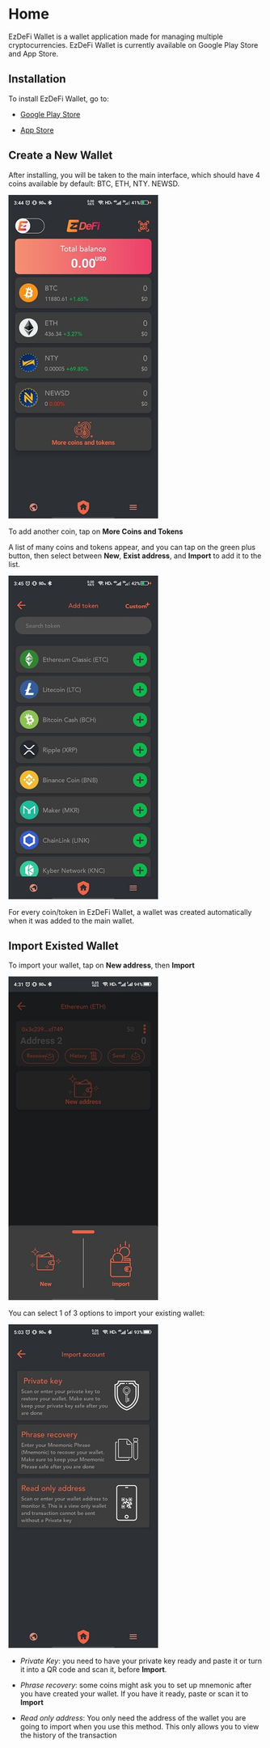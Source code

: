 # Home

EzDeFi Wallet is a wallet application made for managing multiple cryptocurrencies. EzDeFi Wallet is currently available on Google Play Store and App Store.

## Installation

To install EzDeFi Wallet, go to:

* [Google Play Store](https://play.google.com/store/apps/details?id=com.ezdefi)

* [App Store](https://apps.apple.com/vn/app/ezdefi-crypto-bitcoin-wallet/id1492046549)

## Create a New Wallet

After installing, you will be taken to the main interface, which should have 4 coins available by default: BTC, ETH, NTY. NEWSD.

![](../../img/wallet-home.jpg "Main interface")

To add another coin, tap on **More Coins and Tokens**

A list of many coins and tokens appear, and you can tap on the green plus button, then select between **New**, **Exist address**, and **Import** to add it to the list.

![](../../img/wallet-addtoken.jpg "Add new token/coin")

For every coin/token in EzDeFi Wallet, a wallet was created automatically when it was added to the main wallet.

## Import Existed Wallet

To import your wallet, tap on **New address**, then **Import**

![](../../img/wallet-addnew.jpg "Add new address")

You can select 1 of 3 options to import your existing wallet:

![](../../img/wallet-import.jpg "Import")

* *Private Key*: you need to have your private key ready and paste it or turn it into a QR code and scan it, before **Import**.

* *Phrase recovery*: some coins might ask you to set up mnemonic after you have 
created your wallet. If you have it ready, paste or scan it to **Import**

* *Read only address*: You only need the address of the wallet you are going to import when you use this method. This only allows you to view the history of the transaction